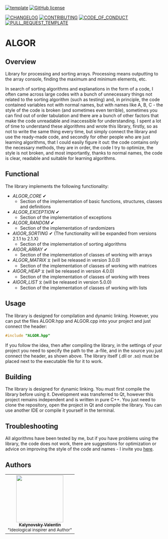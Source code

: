 [![template](https://img.shields.io/badge/Repository-template-darkred)](https://github.com/Nakama3942/template_rep)
[![GitHub license](https://img.shields.io/github/license/Nakama3942/ALGOR?color=gold&style=flat-square)](https://github.com/Nakama3942/ALGOR/blob/main/LICENSE)

[![CHANGELOG](https://img.shields.io/badge/here-CHANGELOG-yellow)](https://github.com/Nakama3942/ALGOR/blob/main/CHANGELOG.md)
[![CONTRIBUTING](https://img.shields.io/badge/here-CONTRIBUTING-indigo)](https://github.com/Nakama3942/ALGOR/blob/main/CONTRIBUTING.md)
[![CODE_OF_CONDUCT](https://img.shields.io/badge/here-CODE_OF_CONDUCT-darkgreen)](https://github.com/Nakama3942/ALGOR/blob/main/CODE_OF_CONDUCT.md)
[![PULL_REQUEST_TEMPLATE](https://img.shields.io/badge/here-PULL_REQUEST_TEMPLATE-orange)](https://github.com/Nakama3942/ALGOR/blob/main/.github/PULL_REQUEST_TEMPLATE.md)

# ALGOR
## Overview
Library for processing and sorting arrays. Processing means outputting to the array console, finding the maximum and minimum elements, etc.

In search of sorting algorithms and explanations in the form of a code, I often came across large codes with a bunch of unnecessary things not related to the sorting algorithm (such as testing) and, in principle, the code contained variables not with normal names, but with names like A, B, C - the style of the code is broken (and sometimes even terrible), sometimes you can find out of order tabulation and there are a bunch of other factors that make the code unreadable and inaccessible for understanding. I spent a lot of time to understand these algorithms and wrote this library, firstly, so as not to write the same thing every time, but simply connect the library and use the ready-made code, and secondly for other people who are just learning algorithms, that I could easily figure it out: the code contains only the necessary methods, they are in order, the code I try to optimize, the style is not broken, and most importantly, thanks to normal names, the code is clear, readable and suitable for learning algorithms.

<!--
В поисках алгоритмов сортировок и пояснений в виде кода, я часто натыкался на большие коды с кучей лишнего, не относящегося к алгоритму сортировки (типа тестирование) и, в принципе, в коде присутствовали переменные не с нормальными названиеми, а с названиями типа А, В, С - стиль кода нарушен (а иногда даже ужасен), иногда можно встретить сбившуюся табуляцию и есть куча других факторов, которые делают код нечитабельным и недоступным для понимания. Я потратил кучу времени, чтобы разобрать в этих алгоритмах и написал эту библиотеку, во-первых, чтобы каждый раз не писать одно и тоже, а просто подключил библиотеку и используешь готовый код, во-вторых для других людей, которые только учат алгоритмы, что бы можно было легко разобраться: в коде присутствуют только нужные методы, находятся они в порядке код я стараюсь оптимизировать, стиль не нарушен и самое главное - благодаря нормальным именам код понятен, читабелен и пригоден для изучения алгоритмов.
-->

## Functional

The library implements the following functionality:
- _ALGOR_CORE_ ✔
    - Section of the implementation of basic functions, structures, classes and definitions
- _ALGOR_EXCEPTION_ ✔
    - Section of the implementation of exceptions
- _ALGOR_RANDOM_ ✔
    - Section of the implementation of randomizers
- _AlGOR_SORTING_ ✔ (The functionality will be expanded from versions 2.1.1 to 2.1.X)
    - Section of the implementation of sorting algorithms
- _AlGOR_ARRAY_ ✔
    - Section of the implementation of classes of working with arrays
- _ALGOR_MATRIX_ ⧖ (will be released in version 3.0.0)
    - Section of the implementation of classes of working with matrices
- _AlGOR_HEAP_ ⧖ (will be released in version 4.0.0)
    - Section of the implementation of classes of working with trees
- _AlGOR_LIST_ ⧖ (will be released in version 5.0.0)
    - Section of the implementation of classes of working with lists

## Usage
<!--
To use the library, just download the "sortingalgorithms.hpp" file and link it to your program
```cpp
#include "sortingalgorithms.hpp"
```
-->
The library is designed for compilation and dynamic linking. However, you can put the files ALGOR.hpp and ALGOR.cpp into your project and just connect the header:
```cpp
#include "ALGOR.hpp"
```
If you follow the idea, then after compiling the library, in the settings of your project you need to specify the path to the .a-file, and in the source you just connect the header, as shown above. The library itself (.dll or .so) must be placed next to the executable file for it to work.

## Building
<!--
In general, the library is intended for static compilation with the main program. After choosing the desired sorting method, all other classes in the namespace can be commented out, except for the ArrayProcessing class and the class of the desired sorting method. This can be done to reduce the size of the original program. Otherwise, the assembly is similar to any other program written in C++.
-->
The library is designed for dynamic linking. You must first compile the library before using it. Development was transferred to Qt, however this project remains independent and is written in pure C++. You just need to clone the repository, open the project in Qt and compile the library. You can use another IDE or compile it yourself in the terminal.

## Troubleshooting
All algorithms have been tested by me, but if you have problems using the library, the code does not work, there are suggestions for optimization or advice on improving the style of the code and names - I invite you [here](https://github.com/Nakama3942/ALGOR/blob/main/CONTRIBUTING.md).

## Authors
<table>
    <tr>
        <td align="center"><a href="https://github.com/Nakama3942"><img src="https://avatars.githubusercontent.com/u/73797846?s=400&u=a9b7688ac521d739825d7003a5bd599aab74cb76&v=4" width="150px;" alt=""/><br /><sub><b>Kalynovsky Valentin</b></sub></a><sub><br />"Ideological inspirer and Author"</sub></td>
        <!--<td></td>-->
    </tr>
<!--
    <tr>
        <td></td>
        <td></td>
    </tr>
-->
</table>